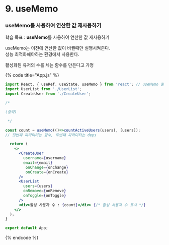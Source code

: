 # 9. useMemo

### useMemo를 사용하여 연산한 값 재사용하기

학습 목표 : **useMemo**를 사용하여 연산한 값 재사용하기

useMemo는 이전에 연산한 값이 바뀔때만 실행시켜준다.  
성능 최적화해야하는 환경에서 사용한다.

활성화된 유저의 수를 세는 함수를 만든다고 가정

{% code title="App.js" %}
```jsx
import React, { useRef, useState, useMemo } from 'react'; // useMemo 불러오기
import UserList from './UserList';
import CreateUser from './CreateUser';

/*

(중략)

 */

const count = useMemo(()=>countActiveUsers(users), [users]);
// 첫번쨰 파라미터는 함수, 두번쨰 파라미터는 deps

  return (
    <>
      <CreateUser 
        username={username} 
        email={email}
         onChange={onChange}  
         onCreate={onCreate}
      />
      <UserList 
        users={users}
        onRemove={onRemove}
        onToggle={onToggle}
      />
      <div>활성 사용자 수 : {count}</div> {/* 활성 사용자 수 표시 */}
    </>
  );
}

export default App;
```
{% endcode %}

